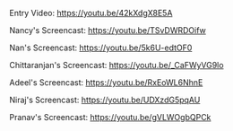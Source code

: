 Entry Video: https://youtu.be/42kXdgX8E5A

Nancy's Screencast: https://youtu.be/TSvDWRDOifw

Nan's Screencast: https://youtu.be/5k6U-edtOF0

Chittaranjan's Screencast: https://youtu.be/_CaFWyVG9lo

Adeel's Screencast: https://youtu.be/RxEoWL6NhnE

Niraj's Screencast: https://youtu.be/UDXzdG5pqAU

Pranav's Screencast: https://youtu.be/gVLWOgbQPCk